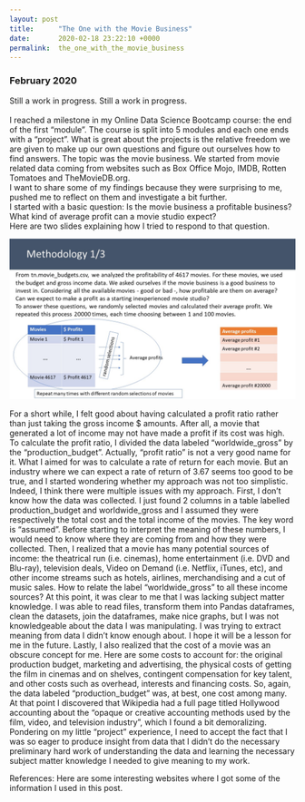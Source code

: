 ```yaml
---
layout: post
title:      "The One with the Movie Business"
date:       2020-02-18 23:22:10 +0000
permalink:  the_one_with_the_movie_business
---
```



### February 2020

Still a work in progress. Still a work in progress. <br><br>
I reached a milestone in my Online Data Science Bootcamp course: the end of the first “module”. The course is split into 5 modules and each one ends with a “project”. What is great about the projects is the relative freedom we are given to make up our own questions and figure out ourselves how to find answers. The topic was the movie business. We started from movie related data coming from websites such as Box Office Mojo, IMDB, Rotten Tomatoes and TheMovieDB.org.<br>
I want to share some of my findings because they were surprising to me, pushed me to reflect on them and investigate a bit further.<br>
I started with a basic question: Is the movie business a profitable business? What kind of average profit can a movie studio expect?<br>
Here are two slides explaining how I tried to respond to that question.<br>

![](_posts/Images/profitability1of2.jpg)

For a short while, I felt good about having calculated a profit ratio rather than just taking the gross income $ amounts. After all, a movie that generated a lot of income may not have made a profit if its cost was high. To calculate the profit ratio, I divided the data labeled “worldwide_gross” by the “production_budget”. Actually, “profit ratio” is not a very good name for it. What I aimed for was to calculate a rate of return for each movie. But an industry where we can expect a rate of return of 3.67 seems too good to be true, and I started wondering whether my approach was not too simplistic.
Indeed, I think there were multiple issues with my approach.
First, I don’t know how the data was collected. I just found 2 columns in a table labelled production_budget and worldwide_gross and I assumed they were respectively the total cost and the total income of the movies. The key word is “assumed”. Before starting to interpret the meaning of these numbers, I would need to know where they are coming from and how they were collected.
Then, I realized that a movie has many potential sources of income: the theatrical run (i.e. cinemas), home entertainment (i.e. DVD and Blu-ray), television deals, Video on Demand (i.e. Netflix, iTunes, etc), and other income streams such as hotels, airlines, merchandising and a cut of music sales. How to relate the label “worldwide_gross” to all these income sources? At this point, it was clear to me that I was lacking subject matter knowledge. I was able to read files, transform them into Pandas dataframes, clean the datasets, join the dataframes, make nice graphs, but I was not knowledgeable about the data I was manipulating. I was trying to extract meaning from data I didn’t know enough about. I hope it will be a lesson for me in the future.
Lastly, I also realized that the cost of a movie was an obscure concept for me. Here are some costs to account for: the original production budget, marketing and advertising, the physical costs of getting the film in cinemas and on shelves, contingent compensation for key talent, and other costs such as overhead, interests and financing costs. So, again, the data labeled “production_budget” was, at best, one cost among many. At that point I discovered that Wikipedia had a full page titled Hollywood accounting about the “opaque or creative accounting methods used by the film, video, and television industry”, which I found a bit demoralizing.
Pondering on my little “project” experience, I need to accept the fact that I was so eager to produce insight from data that I didn’t do the necessary preliminary hard work of understanding the data and learning the necessary subject matter knowledge I needed to give meaning to my work.


References:
Here are some interesting websites where I got some of the information I used in this post.

